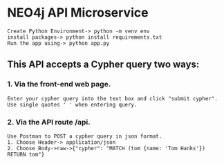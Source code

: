 # NEO4j API Microservice
    Create Python Environment-> python -m venv env
    install packages-> python install requirements.txt
    Run the app using-> python app.py
## This API accepts a Cypher query two ways:
### 1. Via the front-end web page.
    Enter your cypher query into the text box and click "submit cypher".
    Use single quotes ' ' when entering query.
### 2. Via the API route /api.
    Use Postman to POST a cypher query in json format.
    1. Choose Header-> application/json
    2. Choose Body->raw->{"cypher": "MATCH (tom {name: 'Tom Hanks'}) RETURN tom"}
